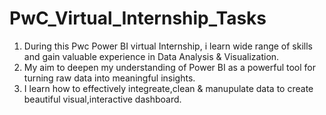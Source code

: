 # PwC_Virtual_Internship_Tasks
1) During this Pwc Power BI virtual Internship, i learn wide range of skills and gain valuable experience in Data Analysis & Visualization.
2) My aim to deepen my understanding of Power BI as a powerful tool for turning raw data into meaningful insights.
3) I learn how to effectively integreate,clean & manupulate data to create beautiful visual,interactive dashboard.

